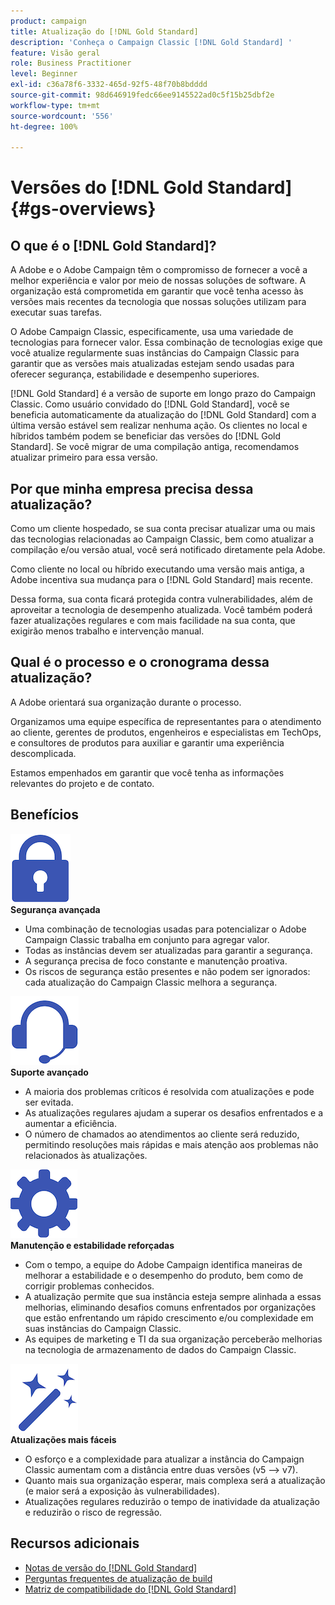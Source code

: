 ```yaml
---
product: campaign
title: Atualização do [!DNL Gold Standard]
description: 'Conheça o Campaign Classic [!DNL Gold Standard] '
feature: Visão geral
role: Business Practitioner
level: Beginner
exl-id: c36a78f6-3332-465d-92f5-48f70b8bdddd
source-git-commit: 98d646919fedc66ee9145522ad0c5f15b25dbf2e
workflow-type: tm+mt
source-wordcount: '556'
ht-degree: 100%

---
```


# Versões do [!DNL Gold Standard] {#gs-overviews}

## O que é o [!DNL Gold Standard]?

A Adobe e o Adobe Campaign têm o compromisso de fornecer a você a melhor experiência e valor por meio de nossas soluções de software. A organização está comprometida em garantir que você tenha acesso às versões mais recentes da tecnologia que nossas soluções utilizam para executar suas tarefas.

O Adobe Campaign Classic, especificamente, usa uma variedade de tecnologias para fornecer valor. Essa combinação de tecnologias exige que você atualize regularmente suas instâncias do Campaign Classic para garantir que as versões mais atualizadas estejam sendo usadas para oferecer segurança, estabilidade e desempenho superiores.

[!DNL Gold Standard] é a versão de suporte em longo prazo do Campaign Classic. Como usuário convidado do [!DNL Gold Standard], você se beneficia automaticamente da atualização do [!DNL Gold Standard] com a última versão estável sem realizar nenhuma ação. Os clientes no local e híbridos também podem se beneficiar das versões do [!DNL Gold Standard]. Se você migrar de uma compilação antiga, recomendamos atualizar primeiro para essa versão.

## Por que minha empresa precisa dessa atualização?

Como um cliente hospedado, se sua conta precisar atualizar uma ou mais das tecnologias relacionadas ao Campaign Classic, bem como atualizar a compilação e/ou versão atual, você será notificado diretamente pela Adobe.

Como cliente no local ou híbrido executando uma versão mais antiga, a Adobe incentiva sua mudança para o [!DNL Gold Standard] mais recente.

Dessa forma, sua conta ficará protegida contra vulnerabilidades, além de aproveitar a tecnologia de desempenho atualizada. Você também poderá fazer atualizações regulares e com mais facilidade na sua conta, que exigirão menos trabalho e intervenção manual.

## Qual é o processo e o cronograma dessa atualização?

A Adobe orientará sua organização durante o processo.

Organizamos uma equipe específica de representantes para o atendimento ao cliente, gerentes de produtos, engenheiros e especialistas em TechOps, e consultores de produtos para auxiliar e garantir uma experiência descomplicada.

Estamos empenhados em garantir que você tenha as informações relevantes do projeto e de contato.

## Benefícios

<tr>
  <td>
      <img alt="Segurança" src="assets/do-not-localize/security.png"/>
    <div>
    <strong>Segurança avançada</strong>
    </div>
    <ul>
    <li>Uma combinação de tecnologias usadas para potencializar o Adobe Campaign Classic trabalha em conjunto para agregar valor.</li>
    <li>Todas as instâncias devem ser atualizadas para garantir a segurança.</li>
    <li>A segurança precisa de foco constante e manutenção proativa.</li>
    <li>Os riscos de segurança estão presentes e não podem ser ignorados: cada atualização do Campaign Classic melhora a segurança.</li>
    </ul>
  </td>

<td>
      <img alt="Suporte" src="assets/do-not-localize/support.png" />
    <div>
    <strong>Suporte avançado</strong>
    </div>
    <ul>
    <li>A maioria dos problemas críticos é resolvida com atualizações e pode ser evitada.</li>
    <li>As atualizações regulares ajudam a superar os desafios enfrentados e a aumentar a eficiência.</li>
    <li>O número de chamados ao atendimentos ao cliente será reduzido, permitindo resoluções mais rápidas e mais atenção aos problemas não relacionados às atualizações.</li>
    </ul>
  </td>
</tr>

<tr>
  <td>
      <img alt="Manutenção" src="assets/do-not-localize/maintenance.png"/>
    <div>
    <strong>Manutenção e estabilidade reforçadas</strong>
    </div>
    <ul>
    <li>Com o tempo, a equipe do Adobe Campaign identifica maneiras de melhorar a estabilidade e o desempenho do produto, bem como de corrigir problemas conhecidos.</li>
    <li>A atualização permite que sua instância esteja sempre alinhada a essas melhorias, eliminando desafios comuns enfrentados por organizações que estão enfrentando um rápido crescimento e/ou complexidade em suas instâncias do Campaign Classic.</li>
    <li>As equipes de marketing e TI da sua organização perceberão melhorias na tecnologia de armazenamento de dados do Campaign Classic.</li>
    </ul>
  </td>

<td>
      <img alt="Atualização da compilação" src="assets/do-not-localize/upgrades.png" />
    <div>
    <strong>Atualizações mais fáceis</strong>
    </a>
    </div>
    <ul>
    <li>O esforço e a complexidade para atualizar a instância do Campaign Classic aumentam com a distância entre duas versões (v5 --&gt; v7).</li>
    <li>Quanto mais sua organização esperar, mais complexa será a atualização (e maior será a exposição às vulnerabilidades).</li>
    <li>Atualizações regulares reduzirão o tempo de inatividade da atualização e reduzirão o risco de regressão.</li>
    </ul>
  </td>
</tr>
</table>

## Recursos adicionais

* [Notas de versão do [!DNL Gold Standard]](gold-standard.md)
* [Perguntas frequentes de atualização de build](../../platform/using/faq-build-upgrade.md)
* [Matriz de compatibilidade do [!DNL Gold Standard]](compatibility-matrix-gs.md)
